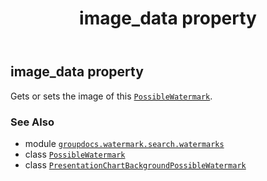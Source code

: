 ﻿---
title: image_data property
second_title: GroupDocs.Watermark for Python via .NET API References
description: 
type: docs
url: /python-net/groupdocs.watermark.search.watermarks/presentationchartbackgroundpossiblewatermark/image_data/
is_root: false
weight: 50
---

## image_data property


Gets or sets the image of this [`PossibleWatermark`](/watermark/python-net/groupdocs.watermark.search/possiblewatermark).

### See Also
* module [`groupdocs.watermark.search.watermarks`](../../)
* class [`PossibleWatermark`](/watermark/python-net/groupdocs.watermark.search/possiblewatermark)
* class [`PresentationChartBackgroundPossibleWatermark`](/watermark/python-net/groupdocs.watermark.search.watermarks/presentationchartbackgroundpossiblewatermark)
